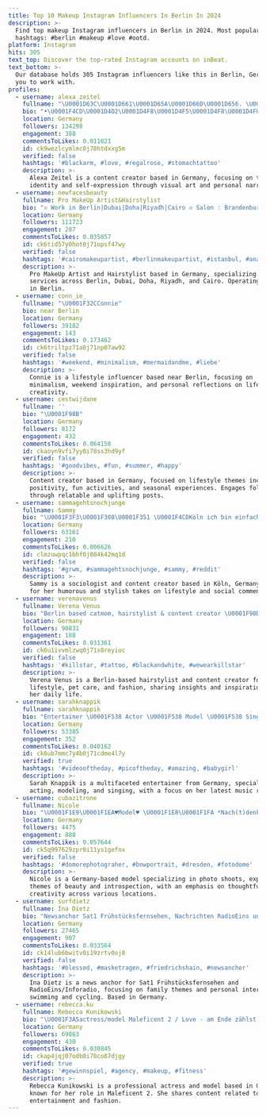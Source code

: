 ```yaml
---
title: Top 10 Makeup Instagram Influencers In Berlin In 2024
description: >-
  Find top makeup Instagram influencers in Berlin in 2024. Most popular
  hashtags: #berlin #makeup #love #ootd.
platform: Instagram
hits: 305
text_top: Discover the top-rated Instagram accounts on inBeat.
text_bottom: >-
  Our database holds 305 Instagram influencers like this in Berlin, Germany for
  you to work with.
profiles:
  - username: alexa_zeitel
    fullname: "\U0001D63C\U0001D661\U0001D65A\U0001D66D\U0001D656. \U0001D4C8\U0001D4BDℯ/\U0001D4BDℯ\U0001D4C7"
    bio: "•\U0001F4CD\U0001D4D2\U0001D4F8\U0001D4F5\U0001D4F8\U0001D4F0\U0001D4F7\U0001D4EE /\U0001D4D1\U0001D4EE\U0001D4FB\U0001D4F5\U0001D4F2\U0001D4F7 /\U0001D4DB\U0001D4F8\U0001D4F7\U0001D4ED\U0001D4F8\U0001D4F7 • \U0001F48C ~> \U0001D53B\U0001D55E \U0001D557\U0001D560\U0001D563 ℂ\U0001D560\U0001D55D\U0001D55D\U0001D552\U0001D553\U0001D560\U0001D563\U0001D552\U0001D565\U0001D55A\U0001D560\U0001D55F \U0001D560\U0001D563 \U0001D567\U0001D55A\U0001D552 \U0001D53C-\U0001D544\U0001D552\U0001D55A\U0001D55D"
    location: Germany
    followers: 134298
    engagement: 388
    commentsToLikes: 0.011021
    id: ck9wezlcymlmc0j78htdxxg5m
    verified: false
    hashtags: '#blackarm, #love, #regalrose, #stomachtattoo'
    description: >-
      Alexa Zeitel is a content creator based in Germany, focusing on themes of
      identity and self-expression through visual art and personal narratives.
  - username: newfacesbeauty
    fullname: Pro MakeUp Artist&Hairstylist
    bio: "▫️ Work in Berlin|Dubai|Doha|Riyadh|Cairo ▫️ Salon : Brandenburgische Str.39 | 10707 Berlin ▫️ Tel. : +49 163 82 950 75\U0001F4F2"
    location: Germany
    followers: 111723
    engagement: 287
    commentsToLikes: 0.035857
    id: ck6tid57y0hot0j71opsf47wy
    verified: false
    hashtags: '#cairomakeupartist, #berlinmakeupartist, #istanbul, #anastasiabeverlyhills'
    description: >-
      Pro MakeUp Artist and Hairstylist based in Germany, specializing in beauty
      services across Berlin, Dubai, Doha, Riyadh, and Cairo. Operating a salon
      in Berlin.
  - username: conn_ie_
    fullname: "\U0001F32CConnie"
    bio: near Berlin
    location: Germany
    followers: 39182
    engagement: 143
    commentsToLikes: 0.173462
    id: ck6triltpz71a0j71np07aw92
    verified: false
    hashtags: '#weekend, #minimalism, #mermaidandme, #liebe'
    description: >-
      Connie is a lifestyle influencer based near Berlin, focusing on
      minimalism, weekend inspiration, and personal reflections on life and
      creativity.
  - username: cestwijdane
    fullname: ''
    bio: "\U0001F98B"
    location: Germany
    followers: 8172
    engagement: 432
    commentsToLikes: 0.064158
    id: ckaoyn9vfi7yy0i78ss3hd9yf
    verified: false
    hashtags: '#goodvibes, #fun, #summer, #happy'
    description: >-
      Content creator based in Germany, focused on lifestyle themes including
      positivity, fun activities, and seasonal experiences. Engages followers
      through relatable and uplifting posts.
  - username: sammagehtsnochjunge
    fullname: Sammy
    bio: "\U0001F3F3️‍\U0001F308\U0001F351 \U0001F4CDKöln ich bin einfach lustig (und stylisch und Soziologin \U0001F485\U0001F3FB✨)"
    location: Germany
    followers: 63161
    engagement: 210
    commentsToLikes: 0.006626
    id: clmzuwpqc1bhf0j084k42mq1d
    verified: false
    hashtags: '#grwm, #sammagehtsnochjunge, #sammy, #reddit'
    description: >-
      Sammy is a sociologist and content creator based in Köln, Germany, known
      for her humorous and stylish takes on lifestyle and social commentary.
  - username: verenavenus
    fullname: Verena Venus
    bio: "Berlin based catmom, hairstylist & content creator \U0001F90D\U0001F5A4 my links \U0001F447\U0001F3FB❤️‍\U0001F525"
    location: Germany
    followers: 90831
    engagement: 188
    commentsToLikes: 0.031361
    id: ck6u1ivvmlzwq0j71x8reyiuc
    verified: false
    hashtags: '#killstar, #tattoo, #blackandwhite, #wewearkillstar'
    description: >-
      Verena Venus is a Berlin-based hairstylist and content creator focusing on
      lifestyle, pet care, and fashion, sharing insights and inspirations from
      her daily life.
  - username: sarahknappik
    fullname: sarahknappik
    bio: "Entertainer \U0001F538 Actor \U0001F538 Model \U0001F538 Singer \U0001F538 Mein neuer Song Nur an dich \U0001F53B\U0001F53B\U0001F53B"
    location: Germany
    followers: 53385
    engagement: 352
    commentsToLikes: 0.040162
    id: ck6ub7mmc7y4b0j71cdme4l7y
    verified: true
    hashtags: '#videooftheday, #picoftheday, #amazing, #babygirl'
    description: >-
      Sarah Knappik is a multifaceted entertainer from Germany, specializing in
      acting, modeling, and singing, with a focus on her latest music release.
  - username: cubazitrone
    fullname: Nicole
    bio: "\U0001F1E9\U0001F1EA♥Model♥ \U0001F1E8\U0001F1FA *Nach(t)denkerin*Braunaugenzwerg* DD/HH/Leipzig/Berlin/Stuttgart TFP & Pay"
    location: Germany
    followers: 4475
    engagement: 880
    commentsToLikes: 0.057644
    id: ck5q997629zpr0i11ys1gefnx
    verified: false
    hashtags: '#domorephotograher, #bnwportrait, #dresden, #fotodome'
    description: >-
      Nicole is a Germany-based model specializing in photo shoots, exploring
      themes of beauty and introspection, with an emphasis on thoughtful
      creativity across various locations.
  - username: surfdietz
    fullname: Ina Dietz
    bio: "Newsanchor Sat1 Frühstücksfernsehen, Nachrichten RadioEins und INFORADIO (rbb), Familienmensch liebt auch \U0001F3CA\U0001F3FB‍♀️+\U0001F6B4\U0001F3FB‍♀️+Nordseeinseln"
    location: Germany
    followers: 27465
    engagement: 907
    commentsToLikes: 0.033564
    id: ck14lub6bwitv0i19zrtv0oj8
    verified: false
    hashtags: '#blessed, #masketragen, #friedrichshain, #newsanchor'
    description: >-
      Ina Dietz is a news anchor for Sat1 Frühstücksfernsehen and
      RadioEins/Inforadio, focusing on family themes and personal interests in
      swimming and cycling. Based in Germany.
  - username: rebecca.ku
    fullname: Rebecca Kunikowski
    bio: "\U0001F3A5actress/model Maleficent 2 / Love - am Ende zählst du @bullsmanagement \U0001F3AC@marmulla_rudolph \U0001F1EC\U0001F1E7@mediaartistsgroup \U0001F4F8@mostwantedmodels_official"
    location: Germany
    followers: 69863
    engagement: 430
    commentsToLikes: 0.030845
    id: ckap4jqj07odb0i78co87djgy
    verified: true
    hashtags: '#gewinnspiel, #agency, #makeup, #fitness'
    description: >-
      Rebecca Kunikowski is a professional actress and model based in Germany,
      known for her role in Maleficent 2. She shares content related to
      entertainment and fashion.
---
```


